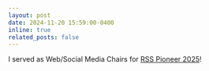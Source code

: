 ```yaml
---
layout: post
date: 2024-11-20 15:59:00-0400
inline: true
related_posts: false
---
```


I served as Web/Social Media Chairs for [RSS Pioneer 2025](https://sites.google.com/view/rsspioneers2025/home)!